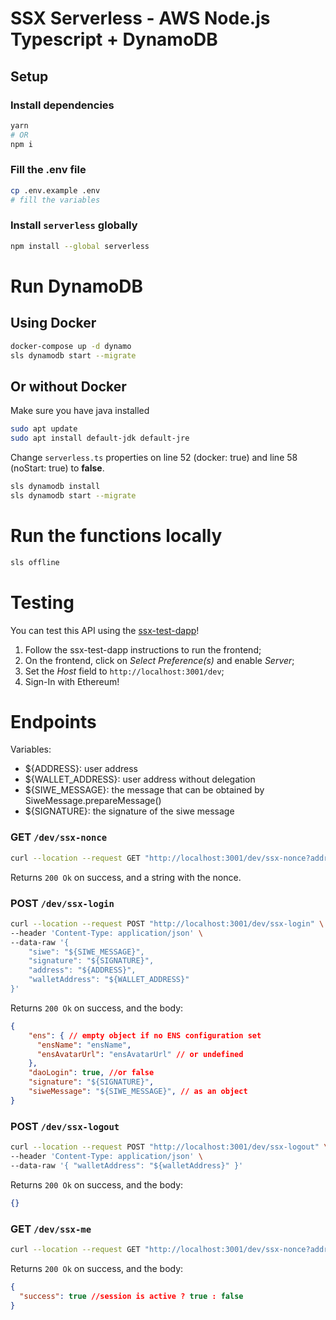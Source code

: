 # SSX Serverless - AWS Node.js Typescript + DynamoDB

## Setup

### Install dependencies
```bash
yarn
# OR
npm i
```

### Fill the .env file
```bash
cp .env.example .env
# fill the variables
```

### Install `serverless` globally
```bash
npm install --global serverless
```

# Run DynamoDB 

## **Using** Docker

```bash
docker-compose up -d dynamo
sls dynamodb start --migrate
```

## Or **without** Docker

Make sure you have java installed
```bash
sudo apt update
sudo apt install default-jdk default-jre
```

Change `serverless.ts` properties on line 52 (docker: true) and line 58 (noStart: true) to **false**.
```bash
sls dynamodb install
sls dynamodb start --migrate
```

# Run the functions locally
```bash
sls offline
```

# Testing

You can test this API using the [ssx-test-dapp](../ssx-test-dapp/README.md)! 

1. Follow the ssx-test-dapp instructions to run the frontend;
2. On the frontend, click on *Select Preference(s)* and enable *Server*;
3. Set the *Host* field to `http://localhost:3001/dev`;
4. Sign-In with Ethereum!

# Endpoints

Variables:

- ${ADDRESS}: user address
- ${WALLET_ADDRESS}: user address without delegation
- ${SIWE_MESSAGE}: the message that can be obtained by SiweMessage.prepareMessage()
- ${SIGNATURE}: the signature of the siwe message

### GET `/dev/ssx-nonce`

```bash
curl --location --request GET "http://localhost:3001/dev/ssx-nonce?address=${ADDRESS}&walletAddress=${WALLET_ADDRESS}"
```

Returns `200 Ok` on success, and a string with the nonce.

### POST `/dev/ssx-login`

```bash
curl --location --request POST "http://localhost:3001/dev/ssx-login" \
--header 'Content-Type: application/json' \
--data-raw '{
    "siwe": "${SIWE_MESSAGE}",
    "signature": "${SIGNATURE}",
    "address": "${ADDRESS}",
    "walletAddress": "${WALLET_ADDRESS}"
}'
```

Returns `200 Ok` on success, and the body:
```json
{
    "ens": { // empty object if no ENS configuration set
      "ensName": "ensName",
      "ensAvatarUrl": "ensAvatarUrl" // or undefined
    },
    "daoLogin": true, //or false
    "signature": "${SIGNATURE}",
    "siweMessage": "${SIWE_MESSAGE}", // as an object
}
```

### POST `/dev/ssx-logout`

```bash
curl --location --request POST "http://localhost:3001/dev/ssx-logout" \
--header 'Content-Type: application/json' \
--data-raw '{ "walletAddress": "${walletAddress}" }'
```
Returns `200 Ok` on success, and the body:

```json
{}
```

### GET `/dev/ssx-me`

```bash
curl --location --request GET "http://localhost:3001/dev/ssx-nonce?address=${WALLET_ADDRESS}"
```
Returns `200 Ok` on success, and the body:

```json
{
  "success": true //session is active ? true : false
}
```